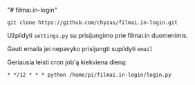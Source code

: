 "# filmai.in-login" 

```git clone https://github.com/chyzas/filmai.in-login.git```

Užpildyti ```settings.py``` su prisijungimo prie filmai.in duomenimis.

Gauti emaila jei nepavyko prisijungti supildyti ```email```

Geriausia leisti cron job'ą kiekviena dieną:


```* */12 * * * python /home/pi/filmai.in-login/login.py```
